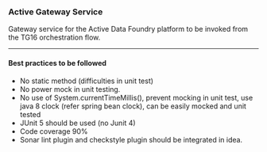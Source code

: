 ### Active Gateway Service 

Gateway service for the Active Data Foundry platform to be invoked from the TG16 orchestration flow.

---

#### Best practices to be followed

- No static method (difficulties in unit test)
- No power mock in unit testing.
- No use of System.currentTimeMillis(), prevent mocking in unit test, use java 8 clock (refer spring bean clock), can be easily mocked and unit tested
- JUnit 5 should be used (no Junit 4)
- Code coverage 90%
- Sonar lint plugin and checkstyle plugin should be integrated in idea.